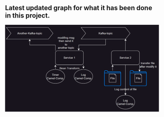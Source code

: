 ## Latest updated graph for what it has been done in this project.

![Model](https://github.com/AlyElDweny/Apache-Camel-demo/blob/main/graph.png)

